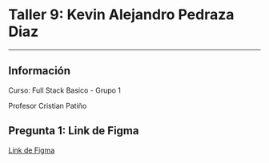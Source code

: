 <h1>Taller 9: Kevin Alejandro Pedraza Diaz</h1>
<hr>

<h2>Información</h2>
<p>Curso: Full Stack Basico - Grupo 1<p>
<p>Profesor Cristian Patiño</p>

<h2>Pregunta 1: Link de Figma</h2>
<a href="https://www.figma.com/file/Y6zhOH1la71AMl0BReDsRi/Untitled?type=design&node-id=0-1&t=3Ax9I2yg0AlfaDSH-0">Link de Figma</a>
